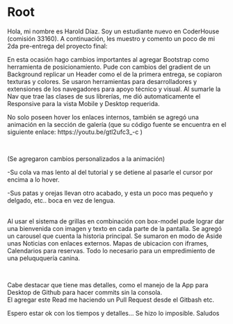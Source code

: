 # Root

<P> Hola, mi nombre es Harold Díaz. Soy un estudiante nuevo en CoderHouse (comisión 33160). 
A continuación, les muestro y comento un poco de mi 2da pre-entrega del proyecto final: <p>

<p> En esta ocasión hago cambios importantes al agregar Bootstrap como herramienta de posicionamiento.
Pude con cambios del gradient de un Background replicar un Header como el de la primera entrega, se copiaron texturas y colores. Se usaron herramientas 
para desarrolladores y extensiones de los navegadores para apoyo técnico y visual. 
Al sumarle la Nav que trae las clases de sus librerías, me dió automaticamente el Responsive para la vista Mobile y Desktop requerida.</p>
<p>No solo poseen hover los enlaces internos, también se agregó una animación en la sección de galería (que su código fuente se encuentra 
en el siguiente enlace: https://youtu.be/gtl2ufc3_-c ) </p>
<br>

(Se agregaron cambios personalizados a la animación)
<p>-Su cola va mas lento al del tutorial y se detiene al pasarle el cursor por encima a lo hover.</p>
<p>-Sus patas y orejas llevan otro acabado, y esta un poco mas pequeño y delgado, etc.. boca en vez de lengua.</p>

 <br> Al usar el sistema de grillas en combinación con box-model pude lograr dar una bienvenida con imagen y texto en cada parte de la pantalla.
Se agregó un carousel que cuenta la historia principal. Se sumaron en modo de Aside unas Noticias con enlaces externos. 
Mapas de ubicacion con iframes, Calendarios para reservas. 
Todo lo necesario para un empredimiento de una peluququería canina.</p>

<span><br></span>  

Cabe destacar que tiene mas detalles, como el manejo de la App para Desktop de Github para hacer commits sin la consola. 
<br>El agregar este Read me haciendo un Pull Request desde el Gitbash etc.

<p>Espero estar ok con los tiempos y detalles... Se hizo lo imposible. Saludos
